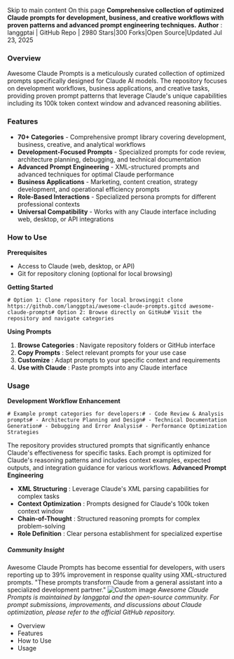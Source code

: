 Skip to main content
On this page
**Comprehensive collection of optimized Claude prompts for development, business, and creative workflows with proven patterns and advanced prompt engineering techniques.**
**Author** : langgptai | GitHub Repo | 2980 Stars|300 Forks|Open Source|Updated Jul 23, 2025
### Overview​
Awesome Claude Prompts is a meticulously curated collection of optimized prompts specifically designed for Claude AI models. The repository focuses on development workflows, business applications, and creative tasks, providing proven prompt patterns that leverage Claude's unique capabilities including its 100k token context window and advanced reasoning abilities.
### Features​
  * **70+ Categories** - Comprehensive prompt library covering development, business, creative, and analytical workflows
  * **Development-Focused Prompts** - Specialized prompts for code review, architecture planning, debugging, and technical documentation
  * **Advanced Prompt Engineering** - XML-structured prompts and advanced techniques for optimal Claude performance
  * **Business Applications** - Marketing, content creation, strategy development, and operational efficiency prompts
  * **Role-Based Interactions** - Specialized persona prompts for different professional contexts
  * **Universal Compatibility** - Works with any Claude interface including web, desktop, or API integrations


### How to Use​
**Prerequisites**
  * Access to Claude (web, desktop, or API)
  * Git for repository cloning (optional for local browsing)


**Getting Started**
```
# Option 1: Clone repository for local browsinggit clone https://github.com/langgptai/awesome-claude-prompts.gitcd awesome-claude-prompts# Option 2: Browse directly on GitHub# Visit the repository and navigate categories
```

**Using Prompts**
  1. **Browse Categories** : Navigate repository folders or GitHub interface
  2. **Copy Prompts** : Select relevant prompts for your use case
  3. **Customize** : Adapt prompts to your specific context and requirements
  4. **Use with Claude** : Paste prompts into any Claude interface


### Usage​
**Development Workflow Enhancement**
```
# Example prompt categories for developers:# - Code Review & Analysis prompts# - Architecture Planning and Design# - Technical Documentation Generation# - Debugging and Error Analysis# - Performance Optimization Strategies
```

The repository provides structured prompts that significantly enhance Claude's effectiveness for specific tasks. Each prompt is optimized for Claude's reasoning patterns and includes context examples, expected outputs, and integration guidance for various workflows.
**Advanced Prompt Engineering**
  * **XML Structuring** : Leverage Claude's XML parsing capabilities for complex tasks
  * **Context Optimization** : Prompts designed for Claude's 100k token context window
  * **Chain-of-Thought** : Structured reasoning prompts for complex problem-solving
  * **Role Definition** : Clear persona establishment for specialized expertise


##### Community Insight
Awesome Claude Prompts has become essential for developers, with users reporting up to 39% improvement in response quality using XML-structured prompts. "These prompts transform Claude from a general assistant into a specialized development partner."
![Custom image](https://www.claudelog.com/img/discovery/026_japan.png)
_Awesome Claude Prompts is maintained by langgptai and the open-source community. For prompt submissions, improvements, and discussions about Claude optimization, please refer to the official GitHub repository._
  * Overview
  * Features
  * How to Use
  * Usage


